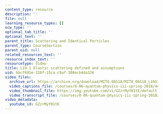 ```yaml
---
content_type: resource
description: ''
file: null
learning_resource_types: []
ocw_type: ''
optional_tab_title: ''
optional_text: ''
parent_title: Scattering and Identical Particles
parent_type: CourseSection
parent_uid: null
related_resources_text: ''
resource_index_text: ''
resourcetype: Video
title: L19.1 Elastic scattering defined and assumptions
uid: bbcf695e-320f-15ca-c9af-308ecb4da326
video_files:
  archive_url: https://archive.org/download/MIT8.06S18/MIT8_06S18_L19S1_300k.mp4
  video_captions_file: /courses/8-06-quantum-physics-iii-spring-2018/4e0efce92bc75669a1961b85ffc6f27b_GZzrMyY01tE.vtt
  video_thumbnail_file: https://img.youtube.com/vi/GZzrMyY01tE/default.jpg
  video_transcript_file: /courses/8-06-quantum-physics-iii-spring-2018/a08cb56aa3fb7ca4449b72aec71915d1_GZzrMyY01tE.pdf
video_metadata:
  youtube_id: GZzrMyY01tE
---
```

